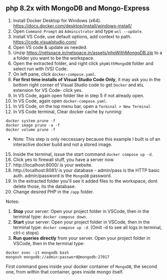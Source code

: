 ## php 8.2x with MongoDB and Mongo-Express
1. Install Docker Desktop for Windows (x64). https://docs.docker.com/desktop/install/windows-install/
2. Open `Command Prompt` as `Administrator` and type `wsl --update`.
3. Install VS Code, use default options, add context to path. https://code.visualstudio.com/
4. Open VS code & update as needed.
5. Unzip https://netspace.in/netspace.in/assets/phpWithMongoDB.zip to a a folder you want to be the workspace.
6. Open the extracted folder, and right click `phpWithMongoDB` folder and select run with (VS) Code.
7. On left pane, click `docker-compose.yaml`. 
8. **For first time installs of Visual Studio Code Only**, it may ask you in the bottom right corner of Visual Studio code to get `Docker` and `WSL` extension for VS Code- click yes.
10. In VS Code, again open folder like in step 5 if not already open.
11. In VS Code, again open `docker-compose.yaml`.
12. In VS Code, on the top menu bar, open a `Terminal > New Terminal`
13. In VS Code terminal, Clear docker cache by running:
```
docker system prune -f
docker image prune -a -f
docker volume prune -f
```
- Note: This step is only neccessary because this example I built is of an interactive docker build and not a stored image.
15. Inside the terminal, issue the start command `docker compose up -d`.
16. Click yes to firewall stuff, you have a server now.
17. http://localhost:8000/ is your website.
18. http://localhost:8081/ is your database - admin/pass  is the HTTP basic auth. admin/password is the `MongoDB` password.
19. In the extracted folder you'll see it added files to the workspace, dont delete those, its the database. 
20. Change desired PHP in the `/app` folder.

Notes:
1. **Stop** your server: Open your project folder in VSCode, then in the terminal type: `docker compose down`.
2. **Start** your server: Open your project folder in VSCode, then in the terminal type: `docker compose up -d`. (Omit -d to see all logs in terminal, ctrl-c stops)
3. **Run queries directly** from your server. Open your project folder in VSCode, then in the terminal type:
```
docker exec -it mongodb bash
mongosh mongodb://admin:password@mongodb:27017
```
First command goes inside your docker container of `MongoDB`, the second one, from within that container, goes inside mongo itself.
